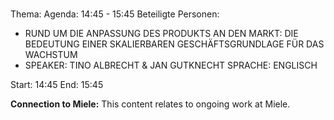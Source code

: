 # 
Thema: 
Agenda: 14:45 - 15:45
Beteiligte Personen:
- RUND UM DIE ANPASSUNG DES PRODUKTS AN DEN MARKT: DIE BEDEUTUNG EINER SKALIERBAREN GESCHÄFTSGRUNDLAGE FÜR DAS WACHSTUM
- SPEAKER: TINO ALBRECHT & JAN GUTKNECHT SPRACHE: ENGLISCH

Start: 14:45
End: 15:45

**Connection to Miele:** This content relates to ongoing work at Miele.

